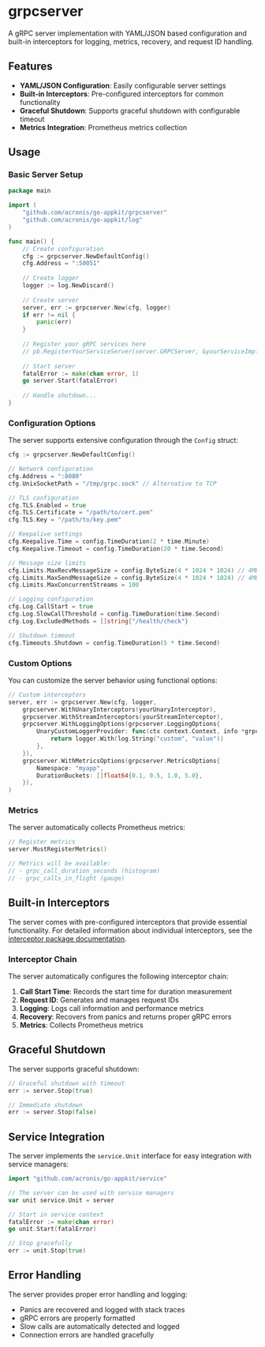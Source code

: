 # grpcserver

A gRPC server implementation with YAML/JSON based configuration and built-in interceptors for logging, metrics, recovery, and request ID handling.

## Features

- **YAML/JSON Configuration**: Easily configurable server settings
- **Built-in Interceptors**: Pre-configured interceptors for common functionality
- **Graceful Shutdown**: Supports graceful shutdown with configurable timeout
- **Metrics Integration**: Prometheus metrics collection

## Usage

### Basic Server Setup

```go
package main

import (
    "github.com/acronis/go-appkit/grpcserver"
    "github.com/acronis/go-appkit/log"
)

func main() {
    // Create configuration
    cfg := grpcserver.NewDefaultConfig()
    cfg.Address = ":50051"
    
    // Create logger
    logger := log.NewDiscard()
    
    // Create server
    server, err := grpcserver.New(cfg, logger)
    if err != nil {
        panic(err)
    }
    
    // Register your gRPC services here
    // pb.RegisterYourServiceServer(server.GRPCServer, &yourServiceImpl{})
    
    // Start server
    fatalError := make(chan error, 1)
    go server.Start(fatalError)
    
    // Handle shutdown...
}
```

### Configuration Options

The server supports extensive configuration through the `Config` struct:

```go
cfg := grpcserver.NewDefaultConfig()

// Network configuration
cfg.Address = ":8080"
cfg.UnixSocketPath = "/tmp/grpc.sock" // Alternative to TCP

// TLS configuration
cfg.TLS.Enabled = true
cfg.TLS.Certificate = "/path/to/cert.pem"
cfg.TLS.Key = "/path/to/key.pem"

// Keepalive settings
cfg.Keepalive.Time = config.TimeDuration(2 * time.Minute)
cfg.Keepalive.Timeout = config.TimeDuration(20 * time.Second)

// Message size limits
cfg.Limits.MaxRecvMessageSize = config.ByteSize(4 * 1024 * 1024) // 4MB
cfg.Limits.MaxSendMessageSize = config.ByteSize(4 * 1024 * 1024) // 4MB
cfg.Limits.MaxConcurrentStreams = 100

// Logging configuration
cfg.Log.CallStart = true
cfg.Log.SlowCallThreshold = config.TimeDuration(time.Second)
cfg.Log.ExcludedMethods = []string{"/health/check"}

// Shutdown timeout
cfg.Timeouts.Shutdown = config.TimeDuration(5 * time.Second)
```

### Custom Options

You can customize the server behavior using functional options:

```go
// Custom interceptors
server, err := grpcserver.New(cfg, logger,
    grpcserver.WithUnaryInterceptors(yourUnaryInterceptor),
    grpcserver.WithStreamInterceptors(yourStreamInterceptor),
    grpcserver.WithLoggingOptions(grpcserver.LoggingOptions{
        UnaryCustomLoggerProvider: func(ctx context.Context, info *grpc.UnaryServerInfo) log.FieldLogger {
            return logger.With(log.String("custom", "value"))
        },
    }),
    grpcserver.WithMetricsOptions(grpcserver.MetricsOptions{
        Namespace: "myapp",
        DurationBuckets: []float64{0.1, 0.5, 1.0, 5.0},
    }),
)
```

### Metrics

The server automatically collects Prometheus metrics:

```go
// Register metrics
server.MustRegisterMetrics()

// Metrics will be available:
// - grpc_call_duration_seconds (histogram)
// - grpc_calls_in_flight (gauge)
```

## Built-in Interceptors

The server comes with pre-configured interceptors that provide essential functionality. For detailed information about individual interceptors, see the [interceptor package documentation](interceptor/README.md).

### Interceptor Chain

The server automatically configures the following interceptor chain:

1. **Call Start Time**: Records the start time for duration measurement
2. **Request ID**: Generates and manages request IDs
3. **Logging**: Logs call information and performance metrics
4. **Recovery**: Recovers from panics and returns proper gRPC errors
5. **Metrics**: Collects Prometheus metrics

## Graceful Shutdown

The server supports graceful shutdown:

```go
// Graceful shutdown with timeout
err := server.Stop(true)

// Immediate shutdown
err := server.Stop(false)
```

## Service Integration

The server implements the `service.Unit` interface for easy integration with service managers:

```go
import "github.com/acronis/go-appkit/service"

// The server can be used with service managers
var unit service.Unit = server

// Start in service context
fatalError := make(chan error)
go unit.Start(fatalError)

// Stop gracefully
err := unit.Stop(true)
```

## Error Handling

The server provides proper error handling and logging:

- Panics are recovered and logged with stack traces
- gRPC errors are properly formatted
- Slow calls are automatically detected and logged
- Connection errors are handled gracefully